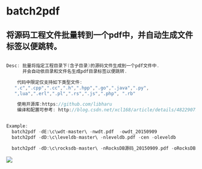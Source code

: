 batch2pdf
========
 将源码工程文件批量转到一个pdf中，并自动生成文件标签以便跳转。
-------
```C++

Desc: 批量将指定工程目录下(含子目录)的源码文件生成到一个pdf文件中.
      并会自动依目录和文件名生成pdf目录标签以便跳转.

    代码中限定仅支持如下类型文件:
   ".c",".cpp",".cc",".h",".hpp",".go",".java",".py", 
   ",lua",".erl",".pl",".rs",".js",".php", ".rb"

    使用开源库:https://github.com/libharu
    编译和配置可参考: http://blog.csdn.net/xcl168/article/details/48229079


Example:
  batch2pdf -dE:\c\wdt-master\ -nwdt.pdf  -owdt_20150909
  batch2pdf -dD:\c\leveldb-master\ -nleveldb.pdf -cen -oleveldb

  batch2pdf -dD:\c\rocksdb-master\ -nRocksDB源码_20150909.pdf -oRocksDB

  ```

  ![](https://raw.githubusercontent.com/xcltapestry/batch2pdf/master/sample/batch2pdf.png)
